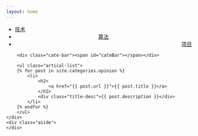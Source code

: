 ```yaml
---
layout: home
---
```


<div class="index-content opinion">
    <div class="section">
        <ul class="artical-cate">
            <li><a href="/"><span>技术</span></a></li>
            <li class="on" style="text-align:center"><a href="/opinion"><span>算法</span></a></li>
            <li style="text-align:right"><a href="/project"><span>项目</span></a></li>
        </ul>

        <div class="cate-bar"><span id="cateBar"></span></div>

        <ul class="artical-list">
        {% for post in site.categories.opinion %}
            <li>
                <h2>
                    <a href="{{ post.url }}">{{ post.title }}</a>
                </h2>
                <div class="title-desc">{{ post.description }}</div>
            </li>
        {% endfor %}
        </ul>
    </div>
    <div class="aside">
    </div>
</div>
